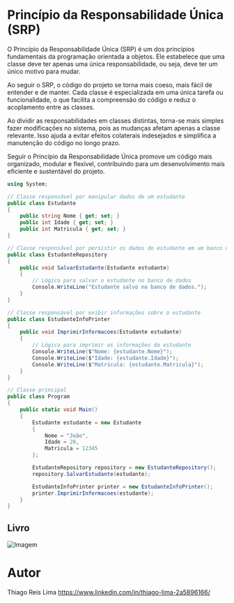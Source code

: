 # Princípio da Responsabilidade Única (SRP)
  O Princípio da Responsabilidade Única (SRP) é um dos princípios fundamentais da programação orientada a objetos. Ele estabelece que uma classe deve ter apenas uma única responsabilidade, ou seja, deve ter um único motivo para mudar.

Ao seguir o SRP, o código do projeto se torna mais coeso, mais fácil de entender e de manter. Cada classe é especializada em uma única tarefa ou funcionalidade, o que facilita a compreensão do código e reduz o acoplamento entre as classes.

Ao dividir as responsabilidades em classes distintas, torna-se mais simples fazer modificações no sistema, pois as mudanças afetam apenas a classe relevante. Isso ajuda a evitar efeitos colaterais indesejados e simplifica a manutenção do código no longo prazo.

Seguir o Princípio da Responsabilidade Única promove um código mais organizado, modular e flexível, contribuindo para um desenvolvimento mais eficiente e sustentável do projeto.

```csharp
using System;

// Classe responsável por manipular dados de um estudante
public class Estudante
{
    public string Nome { get; set; }
    public int Idade { get; set; }
    public int Matricula { get; set; }
}

// Classe responsável por persistir os dados do estudante em um banco de dados
public class EstudanteRepository
{
    public void SalvarEstudante(Estudante estudante)
    {
        // Lógica para salvar o estudante no banco de dados
        Console.WriteLine("Estudante salvo no banco de dados.");
    }
}

// Classe responsável por exibir informações sobre o estudante
public class EstudanteInfoPrinter
{
    public void ImprimirInformacoes(Estudante estudante)
    {
        // Lógica para imprimir as informações do estudante
        Console.WriteLine($"Nome: {estudante.Nome}");
        Console.WriteLine($"Idade: {estudante.Idade}");
        Console.WriteLine($"Matrícula: {estudante.Matricula}");
    }
}

// Classe principal
public class Program
{
    public static void Main()
    {
        Estudante estudante = new Estudante
        {
            Nome = "João",
            Idade = 20,
            Matricula = 12345
        };

        EstudanteRepository repository = new EstudanteRepository();
        repository.SalvarEstudante(estudante);

        EstudanteInfoPrinter printer = new EstudanteInfoPrinter();
        printer.ImprimirInformacoes(estudante);
    }
}
```

## Livro
![Imagem](https://m.media-amazon.com/images/I/51YTqGVOD7L._SY425_.jpg)

# Autor
Thiago Reis Lima
https://www.linkedin.com/in/thiago-lima-2a5896166/
